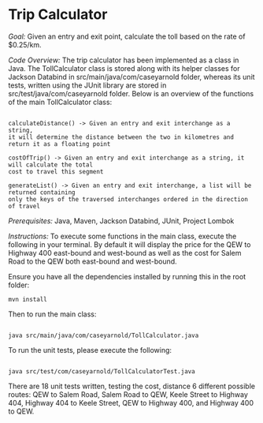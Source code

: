 # Trip Calculator

*Goal:* Given an entry and exit point, calculate the toll based on the rate of $0.25/km.

*Code Overview:* The trip calculator has been implemented as a class in Java. The TollCalculator class is stored along with its helper classes for Jackson Databind in src/main/java/com/caseyarnold folder, whereas its unit tests, written using the JUnit library are stored in src/test/java/com/caseyarnold folder. Below is an overview of the functions of the main TollCalculator class:

```

calculateDistance() -> Given an entry and exit interchange as a string, 
it will determine the distance between the two in kilometres and return it as a floating point

costOfTrip() -> Given an entry and exit interchange as a string, it will calculate the total 
cost to travel this segment

generateList() -> Given an entry and exit interchange, a list will be returned containing 
only the keys of the traversed interchanges ordered in the direction of travel

```

*Prerequisites:* Java, Maven, Jackson Databind, JUnit, Project Lombok

*Instructions:* To execute some functions in the main class, execute the following in your terminal. By default it will display the price for the QEW to Highway 400 east-bound and west-bound as well as the cost for Salem Road to the QEW both east-bound and west-bound.

Ensure you have all the dependencies installed by running this in the root folder:
```
mvn install
```

Then to run the main class:
```

java src/main/java/com/caseyarnold/TollCalculator.java

```

To run the unit tests, please execute the following:

```

java src/test/com/caseyarnold/TollCalculatorTest.java

```
There are 18 unit tests written, testing the cost, distance 6 different possible routes: QEW to Salem Road, Salem Road to QEW, Keele Street to Highway 404, Highway 404 to Keele Street, QEW to Highway 400, and Highway 400 to QEW.